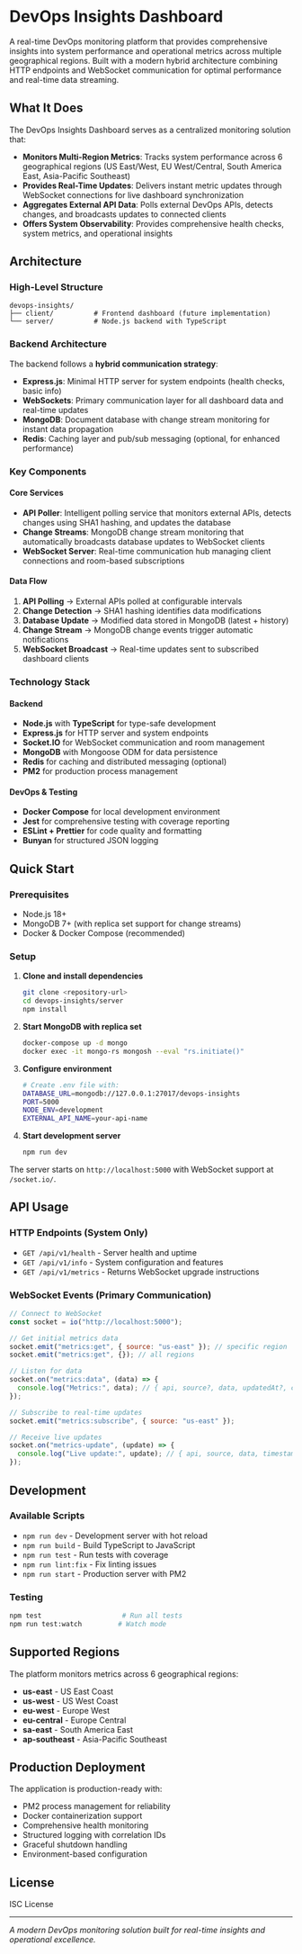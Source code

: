 # DevOps Insights Dashboard

A real-time DevOps monitoring platform that provides comprehensive insights into system performance and operational metrics across multiple geographical regions. Built with a modern hybrid architecture combining HTTP endpoints and WebSocket communication for optimal performance and real-time data streaming.

## What It Does

The DevOps Insights Dashboard serves as a centralized monitoring solution that:

- **Monitors Multi-Region Metrics**: Tracks system performance across 6 geographical regions (US East/West, EU West/Central, South America East, Asia-Pacific Southeast)
- **Provides Real-Time Updates**: Delivers instant metric updates through WebSocket connections for live dashboard synchronization
- **Aggregates External API Data**: Polls external DevOps APIs, detects changes, and broadcasts updates to connected clients
- **Offers System Observability**: Provides comprehensive health checks, system metrics, and operational insights

## Architecture

### High-Level Structure

```
devops-insights/
├── client/          # Frontend dashboard (future implementation)
└── server/          # Node.js backend with TypeScript
```

### Backend Architecture

The backend follows a **hybrid communication strategy**:

- **Express.js**: Minimal HTTP server for system endpoints (health checks, basic info)
- **WebSockets**: Primary communication layer for all dashboard data and real-time updates
- **MongoDB**: Document database with change stream monitoring for instant data propagation
- **Redis**: Caching layer and pub/sub messaging (optional, for enhanced performance)

### Key Components

#### Core Services

- **API Poller**: Intelligent polling service that monitors external APIs, detects changes using SHA1 hashing, and updates the database
- **Change Streams**: MongoDB change stream monitoring that automatically broadcasts database updates to WebSocket clients
- **WebSocket Server**: Real-time communication hub managing client connections and room-based subscriptions

#### Data Flow

1. **API Polling** → External APIs polled at configurable intervals
2. **Change Detection** → SHA1 hashing identifies data modifications
3. **Database Update** → Modified data stored in MongoDB (latest + history)
4. **Change Stream** → MongoDB change events trigger automatic notifications
5. **WebSocket Broadcast** → Real-time updates sent to subscribed dashboard clients

### Technology Stack

#### Backend

- **Node.js** with **TypeScript** for type-safe development
- **Express.js** for HTTP server and system endpoints
- **Socket.IO** for WebSocket communication and room management
- **MongoDB** with Mongoose ODM for data persistence
- **Redis** for caching and distributed messaging (optional)
- **PM2** for production process management

#### DevOps & Testing

- **Docker Compose** for local development environment
- **Jest** for comprehensive testing with coverage reporting
- **ESLint + Prettier** for code quality and formatting
- **Bunyan** for structured JSON logging

## Quick Start

### Prerequisites

- Node.js 18+
- MongoDB 7+ (with replica set support for change streams)
- Docker & Docker Compose (recommended)

### Setup

1. **Clone and install dependencies**

   ```bash
   git clone <repository-url>
   cd devops-insights/server
   npm install
   ```

2. **Start MongoDB with replica set**

   ```bash
   docker-compose up -d mongo
   docker exec -it mongo-rs mongosh --eval "rs.initiate()"
   ```

3. **Configure environment**

   ```bash
   # Create .env file with:
   DATABASE_URL=mongodb://127.0.0.1:27017/devops-insights
   PORT=5000
   NODE_ENV=development
   EXTERNAL_API_NAME=your-api-name
   ```

4. **Start development server**
   ```bash
   npm run dev
   ```

The server starts on `http://localhost:5000` with WebSocket support at `/socket.io/`.

## API Usage

### HTTP Endpoints (System Only)

- `GET /api/v1/health` - Server health and uptime
- `GET /api/v1/info` - System configuration and features
- `GET /api/v1/metrics` - Returns WebSocket upgrade instructions

### WebSocket Events (Primary Communication)

```javascript
// Connect to WebSocket
const socket = io("http://localhost:5000");

// Get initial metrics data
socket.emit("metrics:get", { source: "us-east" }); // specific region
socket.emit("metrics:get", {}); // all regions

// Listen for data
socket.on("metrics:data", (data) => {
  console.log("Metrics:", data); // { api, source?, data, updatedAt?, count? }
});

// Subscribe to real-time updates
socket.emit("metrics:subscribe", { source: "us-east" });

// Receive live updates
socket.on("metrics-update", (update) => {
  console.log("Live update:", update); // { api, source, data, timestamp }
});
```

## Development

### Available Scripts

- `npm run dev` - Development server with hot reload
- `npm run build` - Build TypeScript to JavaScript
- `npm run test` - Run tests with coverage
- `npm run lint:fix` - Fix linting issues
- `npm run start` - Production server with PM2

### Testing

```bash
npm test                    # Run all tests
npm run test:watch         # Watch mode
```

## Supported Regions

The platform monitors metrics across 6 geographical regions:

- **us-east** - US East Coast
- **us-west** - US West Coast
- **eu-west** - Europe West
- **eu-central** - Europe Central
- **sa-east** - South America East
- **ap-southeast** - Asia-Pacific Southeast

## Production Deployment

The application is production-ready with:

- PM2 process management for reliability
- Docker containerization support
- Comprehensive health monitoring
- Structured logging with correlation IDs
- Graceful shutdown handling
- Environment-based configuration

## License

ISC License

---

_A modern DevOps monitoring solution built for real-time insights and operational excellence._
